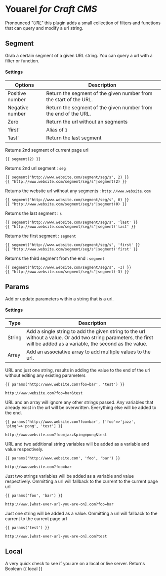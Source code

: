 # Youarel *for Craft CMS*

Pronounced *"URL"* this plugin adds a small collection of filters and functions that can query and modify a url string.

## Segment
Grab a certain segment of a given URL string. You can query a url with a filter or function.

#### Settings
| Options         | Description
 ---------------- | ---------------------
| Positive number | Return the segment of the given number from the start of the URL.
| Negative number | Return the segment of the given number from the end of the URL.
| Zero            | Return the url without an segments
| 'first'         | Alias of ```1```
| 'last'          | Return the last segment


Returns 2nd segment of current page url
```
{{ segment(2) }}
```

Returns 2nd url segment : ```seg```
```
{{ segment("http://www.website.com/segment/seg/s", 2) }}
{{ "http://www.website.com/segment/seg/s"|segment(2) }}
```

Returns the website url without any segments : ```http://www.website.com```
```
{{ segment("http://www.website.com/segment/seg/s", 0) }}
{{ "http://www.website.com/segment/seg/s"|segment(0) }}
```

Returns the last segment : ```s```
```
{{ segment("http://www.website.com/segment/seg/s", 'last' }}
{{ "http://www.website.com/segment/seg/s"|segment('last' }}
```

Returns the first segment : ```segment```
```
{{ segment("http://www.website.com/segment/seg/s", 'first' }}
{{ "http://www.website.com/segment/seg/s"|segment('first' }}
```

Returns the third segment from the end : ```segment```
```
{{ segment("http://www.website.com/segment/seg/s", -3) }}
{{ "http://www.website.com/segment/seg/s"|segment(-3) }}
```


## Params
Add or update parameters within a string that is a url.

#### Settings
| Type   | Description
 ------- | ---------------------
| String | Add a single string to add the given string to the url without a value. Or add two string parameters, the first will be added as a variable, the second as the value.
| Array  | Add an associative array to add multiple values to the url.


URL and just one string, results in adding the value to the end of the url without editing any existing parameters
```
{{ params('http://www.website.com?foo=bar', 'test') }}
```
```
http://www.website.com?foo=bar&test
```

URL and an array will ignore any other strings passed. Any variables that already exist in the url will be overwritten. Everything else will be added to the end.
```
{{ params('http://www.website.com?foo=bar', ['foo'=>'jazz', 'ping'=>'pong', 'test'] }}
```
```
http://www.website.com?foo=jazz&ping=pong&test
```

URL and two additional string variables will be added as a variable and value respectively.
```
{{ params('http://www.website.com', 'foo', 'bar') }}
```
```
http://www.website.com?foo=bar
```

Just two strings variables will be added as a variable and value respectively. Ommitting a url will fallback to the current to the current page url
```
{{ params('foo', 'bar') }}
```
```
http://www.[what-ever-url-you-are-on].com?foo=bar
```

Just one string will be added as a value. Ommitting a url will fallback to the current to the current page url
```
{{ params('test') }}
```
```
http://www.[what-ever-url-you-are-on].com?test
```

## Local
A very quick check to see if you are on a local or live server. Returns Boolean
{{ local }}
